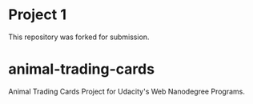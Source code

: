 # Project 1
This repository was forked for submission.
# animal-trading-cards
Animal Trading Cards Project for Udacity's Web Nanodegree Programs.


